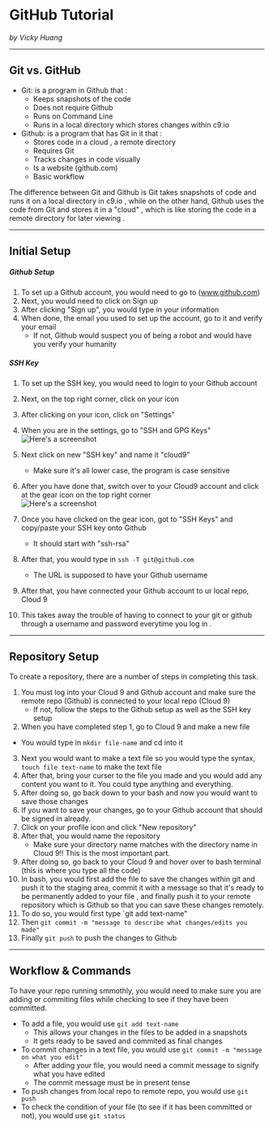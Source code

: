 # GitHub Tutorial

_by Vicky Huang_

---
## Git vs. GitHub
* Git: is a program in Github that : 
  * Keeps snapshots of the code 
  * Does not require Github
  * Runs on Command Line
  * Runs in a local directory which stores changes within c9.io
* Github: is a program that has Git in it that :
  * Stores code in a cloud , a remote directory 
  * Requires Git
  * Tracks changes in code visually
  * Is a website (github.com)
  * Basic workflow

The difference between Git and Github is Git takes snapshots of code and runs it on a local directory in c9.io , while on the other hand, Github uses the code from Git and stores it in a "cloud" , which is like storing the code in a remote directory for later viewing .


---
## Initial Setup
##### **Github Setup**
1. To set up a Github account, you would need to go to (www.github.com)
2. Next, you would need to click on Sign up
3. After clicking "Sign up", you would type in your information
4. When done, the email you used to set up the account, go to it and verify your email
   * If not, Github would suspect you of being a robot and would have you verify your humanity  
##### **SSH Key**
1. To set up the SSH key, you would need to login to your Github account
2. Next, on the top right corner, click on your icon
3. After clicking on your icon, click on "Settings" 
4. When you are in the settings, go to "SSH and GPG Keys"  
![Here's a screenshot](https://preview.c9users.io/vickyh9449/github-learning/fork-practice/Screen%20Shot%202016-10-24%20at%208.30.44%20AM.png?_c9_id=livepreview0&_c9_host=https://ide.c9.io)
5. Next click on new "SSH key" and name it "cloud9"
   * Make sure it's all lower case, the program is case sensitive
6. After you have done that, switch over to your Cloud9 account and click at the gear icon on the top right corner  
![Here's a screenshot](https://preview.c9users.io/vickyh9449/github-learning/fork-practice/Screen%20Shot%202016-10-24%20at%209.26.57%20PM.png)
7. Once you have clicked on the gear icon, got to "SSH Keys" and copy/paste your SSH key onto Github
   * It should start with "ssh-rsa"
8. After that, you would type in `ssh -T git@github.com`
   * The URL is supposed to have your Github username
9. After that, you have connected your Github account to ur local repo, Cloud 9

10. This takes away the trouble of having to connect to your git or github through a username and password everytime you log in .


---
## Repository Setup
To create a repository, there are a number of steps in completing this task.
1. You must log into your Cloud 9 and Github account and make sure the remote repo (Github) is connected to your local repo (Cloud 9)
   * If not, follow the steps to the Github setup as well as the SSH key setup
2. When you have completed step 1, go to Cloud 9 and make a new file
  * You would type in `mkdir file-name` and cd into it
3. Next you would want to make a text file so you would type the syntax, `touch file text-name` to make the text file
4. After that, bring your curser to the file you made and you would add any content you want to it. You could type anything and everything.
5. After doing so, go back down to your bash and now you would want to save those changes
6. If you want to save your changes, go to your Github account that should be signed in already.
7. Click on your profile icon and click "New repository"
8. After that, you would name the repository
   * Make sure your directory name matches with the directory name in Cloud 9!! This is the most important part.
9. After doing so, go back to your Cloud 9 and hover over to bash terminal (this is where you type all the code)
10. In bash, you would first add the file to save the changes within git and push it to the staging area, commit it with a message so that it's ready to be permanently added to your file , and finally push it to your remote repository which is Github so that you can save these changes remotely.
11. To do so, you would first type `git add text-name" 
12. Then `git commit -m "message to describe what changes/edits you made"`
13. Finally `git push` to push the changes to Github



---
## Workflow & Commands
To have your repo running smmothly, you would need to make sure you are adding or commiting files while checking to see if they have been committed. 
* To add a file, you would use `git add text-name`
  * This allows your changes in the files to be added in a snapshots
  * It gets ready to be saved and commited as final changes 
* To commit changes in a text file, you would use `git commit -m "message on what you edit"`
  * After adding your file, you would need a commit message to signify what you have edited
  * The commit message must be in present tense
* To push changes from local repo to remote repo, you would use `git push`
* To check the condition of your file (to see if it has been committed or not), you would use `git status`